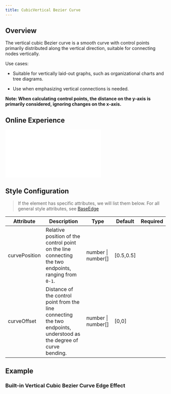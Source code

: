 ```yaml
---
title: CubicVertical Bezier Curve
---
```


## Overview

The vertical cubic Bezier curve is a smooth curve with control points primarily distributed along the vertical direction, suitable for connecting nodes vertically.

Use cases:

- Suitable for vertically laid-out graphs, such as organizational charts and tree diagrams.

- Use when emphasizing vertical connections is needed.

**Note: When calculating control points, the distance on the y-axis is primarily considered, ignoring changes on the x-axis.**

## Online Experience

<embed src="@/common/api/elements/edges/cubic-vertical.md"></embed>

## Style Configuration

> If the element has specific attributes, we will list them below. For all general style attributes, see [BaseEdge](/en/manual/element/edge/build-in/base-edge)

| Attribute     | Description                                                                                                          | Type                   | Default   | Required |
| ------------- | -------------------------------------------------------------------------------------------------------------------- | ---------------------- | --------- | -------- |
| curvePosition | Relative position of the control point on the line connecting the two endpoints, ranging from `0-1`.                 | number &#124; number[] | [0.5,0.5] |          |
| curveOffset   | Distance of the control point from the line connecting the two endpoints, understood as the degree of curve bending. | number &#124; number[] | [0,0]     |          |

## Example

### Built-in Vertical Cubic Bezier Curve Edge Effect

<Playground path="element/edge/demo/vertical-cubic.js" rid="default-vertical-cubic-edge" height='520px'></Playground>
